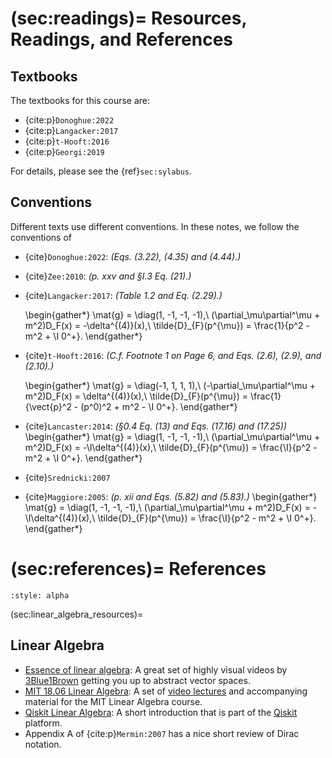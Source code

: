(sec:readings)=
Resources, Readings, and References
===================================

## Textbooks

The textbooks for this course are:

* {cite:p}`Donoghue:2022`
* {cite:p}`Langacker:2017`
* {cite:p}`t-Hooft:2016`
* {cite:p}`Georgi:2019`

For details, please see the {ref}`sec:sylabus`.

## Conventions

Different texts use different conventions.  In these notes, we follow the conventions of

* {cite}`Donoghue:2022`: *(Eqs. (3.22), (4.35) and (4.44).)*
* {cite}`Zee:2010`: *(p. xxv and §I.3 Eq. (21).)*
* {cite}`Langacker:2017`:  *(Table 1.2 and Eq. (2.29).)*

  \begin{gather*}
    \mat{g} = \diag(1, -1, -1, -1),\\
    (\partial_\mu\partial^\mu + m^2)D_F(x) = -\delta^{(4)}(x),\\
    \tilde{D}_{F}(p^{\mu}) = \frac{1}{p^2 - m^2 + \I 0^+}.
  \end{gather*}

* {cite}`t-Hooft:2016`: *(C.f. Footnote 1 on Page 6, and Eqs. (2.6), (2.9), and (2.10).)*

  \begin{gather*}
    \mat{g} = \diag(-1, 1, 1, 1),\\
    (-\partial_\mu\partial^\mu + m^2)D_F(x) = \delta^{(4)}(x),\\
    \tilde{D}_{F}(p^{\mu}) = \frac{1}{\vect{p}^2 - (p^0)^2 + m^2 - \I 0^+}.
  \end{gather*}

* {cite}`Lancaster:2014`: *(§0.4 Eq. (13) and Eqs. (17.16) and (17.25))*
  \begin{gather*}
    \mat{g} = \diag(1, -1, -1, -1),\\
    (\partial_\mu\partial^\mu + m^2)D_F(x) = -\I\delta^{(4)}(x),\\
    \tilde{D}_{F}(p^{\mu}) = \frac{\I}{p^2 - m^2 + \I 0^+}.
  \end{gather*}

* {cite}`Srednicki:2007`

* {cite}`Maggiore:2005`: *(p. xii and Eqs. (5.82) and (5.83).)*
  \begin{gather*}
    \mat{g} = \diag(1, -1, -1, -1),\\
    (\partial_\mu\partial^\mu + m^2)D_F(x) = -\I\delta^{(4)}(x),\\
    \tilde{D}_{F}(p^{\mu}) = \frac{\I}{p^2 - m^2 + \I 0^+}.
  \end{gather*}




(sec:references)=
References
==========

```{bibliography}
:style: alpha
```

(sec:linear_algebra_resources)=
## Linear Algebra

* [Essence of linear algebra][]: A great set of highly visual videos by [3Blue1Brown][]
  getting you up to abstract vector spaces.
* [MIT 18.06 Linear Algebra]: A set of [video
  lectures](https://ocw.mit.edu/courses/18-06-linear-algebra-spring-2010/video_galleries/video-lectures/)
  and accompanying material for the MIT Linear Algebra course.
* [Qiskit Linear Algebra](https://qiskit.org/textbook/ch-appendix/linear_algebra.html):
  A short introduction that is part of the [Qiskit][] platform.
* Appendix A of {cite:p}`Mermin:2007` has a nice short review of Dirac notation.


[MIT 18.06 Linear Algebra]: <https://ocw.mit.edu/courses/18-06-linear-algebra-spring-2010/>
[3Blue1Brown]: <https://www.youtube.com/c/3blue1brown>
[Essence of linear algebra]: <https://www.youtube.com/playlist?list=PLZHQObOWTQDPD3MizzM2xVFitgF8hE_ab>
[Qiskit]: https://qiskit.org
